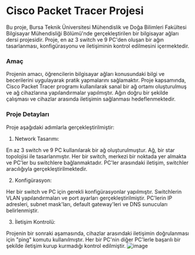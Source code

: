 # Cisco Packet Tracer Projesi

Bu proje, Bursa Teknik Üniversitesi Mühendislik ve Doğa Bilimleri Fakültesi Bilgisayar Mühendisliği Bölümü'nde gerçekleştirilen bir bilgisayar ağları dersi projesidir. Proje, en az 3 switch ve 9 PC'den oluşan bir ağın tasarlanması, konfigürasyonu ve iletişiminin kontrol edilmesini içermektedir.

### Amaç
Projenin amacı, öğrencilerin bilgisayar ağları konusundaki bilgi ve becerilerini uygulayarak pratik yapmalarını sağlamaktır. Proje kapsamında, Cisco Packet Tracer programı kullanılarak sanal bir ağ ortamı oluşturulmuş ve ağ cihazlarına yapılandırmalar yapılmıştır. Ağın doğru bir şekilde çalışması ve cihazlar arasında iletişimin sağlanması hedeflenmektedir.

### Proje Detayları
Proje aşağıdaki adımlarla gerçekleştirilmiştir:

1. Network Tasarımı: 

En az 3 switch ve 9 PC kullanılarak bir ağ oluşturulmuştur. Ağ, bir star topolojisi ile tasarlanmıştır. Her bir switch, merkezi bir noktada yer almakta ve PC'ler bu switchlere bağlanmaktadır. PC'ler arasındaki iletişim, switchler aracılığıyla gerçekleştirilmektedir.

2. Konfigürasyon: 

Her bir switch ve PC için gerekli konfigürasyonlar yapılmıştır. Switchlerin VLAN yapılandırmaları ve port ayarları gerçekleştirilmiştir. PC'lerin IP adresleri, subnet mask'ları, default gateway'leri ve DNS sunucuları belirlenmiştir.

3. İletişim Kontrolü: 

Projenin bir sonraki aşamasında, cihazlar arasındaki iletişimin doğrulanması için "ping" komutu kullanılmıştır. Her bir PC'nin diğer PC'lerle başarılı bir şekilde iletişim kurup kurmadığı kontrol edilmiştir.
![image](https://github.com/deryaozturkk/CiscoPacketTracerProject/assets/72493701/619cd857-0067-4a7b-aad4-46fe7509ce48)
